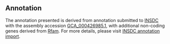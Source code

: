 

Annotation
----------

The annotation presented is derived from annotation submitted to
[INSDC](http://www.insdc.org) with the assembly accession
[GCA\_000426985.1](http://www.ebi.ac.uk/ena/data/view/GCA_000426985.1),
with additional non-coding genes derived from
[Rfam](http://rfam.xfam.org/). For more details, please visit [INSDC
annotation
import](http://ensemblgenomes.org/info/data/insdc_annotation).
